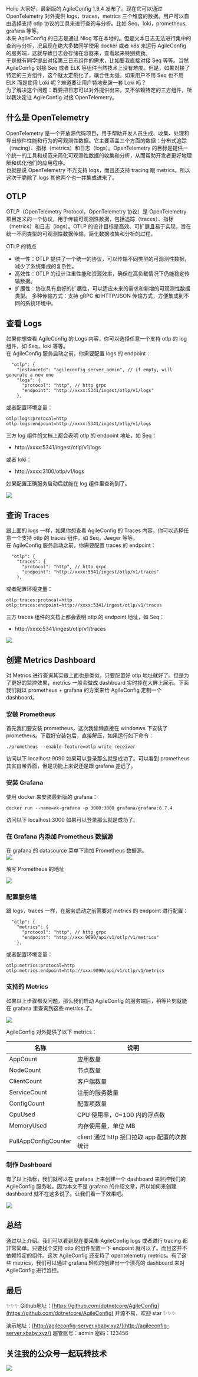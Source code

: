 Hello 大家好，最新版的 AgileConfig 1.9.4 发布了。现在它可以通过 OpenTelemetry 对外提供 logs，traces，metrics 三个维度的数据。用户可以自由选择支持 otlp 协议的工具来进行查询与分析。比如 Seq，loki，prometheus, grafana 等等。    
本来 AgileConfig 的日志是通过 Nlog 写在本地的。但是文本日志无法进行集中的查询与分析，况且现在绝大多数同学使用 docker 或者 k8s 来运行 AgileConfig 的服务端，这就导致日志会存储在容器来，查看起来特别费劲。   
于是就有同学提出对接第三日志组件的需求，比如要我直接对接 Seq 等等。当然 AgileConfig 对接 Seq 或者 ELK 等组件当然技术上没有难度。但是，如果对接了特定的三方组件，这个就太定制化了，耦合性太强。如果用户不用 Seq 也不用 ELK 而是使用 Loki 呢？难道要让用户特地安装一套 Loki 吗？    
为了解决这个问题：既要把日志可以对外提供出来，又不依赖特定的三方组件，所以我决定让 AgileConfig 对接 OpenTelemetry。    
## 什么是 OpenTelemetry
OpenTelemetry 是一个开放源代码项目，用于帮助开发人员生成、收集、处理和导出软件性能和行为的可观测性数据。它主要涵盖三个方面的数据：分布式追踪（tracing）、指标（metrics）和日志（logs）。OpenTelemetry 的目标是提供一个统一的工具和规范来简化可观测性数据的收集和分析，从而帮助开发者更好地理解和优化他们的应用程序。   
也就是说 OpenTelemetry 不光支持 logs，而且还支持 tracing 跟 metrics。所以这次干脆除了 logs 其他两个也一并集成进来了。
## OTLP
OTLP（OpenTelemetry Protocol，OpenTelemetry 协议）是 OpenTelemetry 项目定义的一个协议，用于传输可观测性数据，包括追踪（traces）、指标（metrics）和日志（logs）。OTLP 的设计目标是高效、可扩展且易于实现，旨在统一不同类型的可观测性数据传输，简化数据收集和分析的过程。

OTLP 的特点
- 统一性：OTLP 提供了一个统一的协议，可以传输不同类型的可观测性数据，减少了系统集成的复杂性。
- 高效性：OTLP 的设计注重性能和资源效率，确保在高负载情况下仍能稳定传输数据。
- 扩展性：协议具有良好的扩展性，可以适应未来的需求和新增的可观测性数据类型。
多种传输方式：支持 gRPC 和 HTTP/JSON 传输方式，方便集成到不同的系统环境中。


## 查看 Logs
如果你想查看 AgileConfig 的 Logs 内容，你可以选择任意一个支持 otlp 的 log 组件，如 Seq，loki 等等。    
在 AgileConfig 服务启动之前，你需要配置 logs 的 endpoint：
```
  "otlp": {
    "instanceId": "agileconfig_server_admin", // if empty, will generate a new one
    "logs": {
      "protocol": "http", // http grpc
      "endpoint": "http://xxxx:5341/ingest/otlp/v1/logs"
    },
```
或者配置环境变量：
```
otlp:logs:protocal=http
otlp:logs:endpoint=http://xxxx:5341/ingest/otlp/v1/logs
```
三方 log 组件的文档上都会表明 otlp 的 endpoint 地址，如 Seq：
- http://xxxx:5341/ingest/otlp/v1/logs

或者 loki：
- http://xxxx:3100/otlp/v1/logs

如果配置正确服务启动后就能在 log 组件里查询到了。   

![](https://static.xbaby.xyz/%E5%BE%AE%E4%BF%A1%E6%88%AA%E5%9B%BE_20240513022608.png)

## 查询 Traces
跟上面的 logs 一样，如果你想查看 AgileConfig 的 Traces 内容，你可以选择任意一个支持 otlp 的 traces 组件，如 Seq，Jaeger 等等。    
在 AgileConfig 服务启动之前，你需要配置 traces 的 endpoint：
```
  "otlp": {
    "traces": {
      "protocol": "http", // http grpc
      "endpoint": "http://xxxx:5341/ingest/otlp/v1/traces"
    },
```
或者配置环境变量：
```
otlp:traces:protocal=http
otlp:traces:endpoint=http://xxxx:5341/ingest/otlp/v1/traces
```
三方 traces 组件的文档上都会表明 otlp 的 endpoint 地址，如 Seq：
- http://xxxx:5341/ingest/otlp/v1/traces

![](https://static.xbaby.xyz/%E5%BE%AE%E4%BF%A1%E6%88%AA%E5%9B%BE_20240519232717.png)  

## 创建 Metrics Dashboard
对 Metrics 进行查询其实跟上面也是类似，只要配置好 otlp 地址就好了。但是为了更好的监控效果，metrics 一般会做成 dashboard 实时挂在大屏上展示。下面我们就以 prometheus + grafana 的方案来给 AgileConfig 定制一个 dashboard。

### 安装 Prometheus

首先我们要安装 prometheus，这次我偷懒直接在 windonws 下安装了 prometheus。下载好安装包后，直接解压，如果运行如下命令：
```
./prometheus --enable-feature=otlp-write-receiver
```
访问以下 localhost:9090 如果可以登录那么就是成功了。可以看到 prometheus 其实自带界面，但是功能上来说还是跟 grafana 差远了。
### 安装 Grafana
使用 docker 来安装最新版的 grafana：
```
docker run --name=vk-grafana -p 3000:3000 grafana/grafana:6.7.4
```
访问以下 localhost:3000 如果可以登录那么就是成功了。

### 在 Grafana 内添加 Prometheus 数据源
在 grafana 的 datasource 菜单下添加 Prometheus 数据源。    
![](https://static.xbaby.xyz/%E5%BE%AE%E4%BF%A1%E6%88%AA%E5%9B%BE_20240603013747.png)   

填写 Prometheus 的地址    

![](https://static.xbaby.xyz/%E5%BE%AE%E4%BF%A1%E6%88%AA%E5%9B%BE_20240603013509.png)

### 配置服务端
跟 logs，traces 一样，在服务启动之前需要对 metrics 的 endpoint 进行配置：
```
  "otlp": {
    "metrics": {
      "protocol": "http", // http grpc
      "endpoint": "http://xxx:9090/api/v1/otlp/v1/metrics"
    },
```
或者配置环境变量：
```
otlp:metrics:protocal=http
otlp:metrics:endpoint=http://xxx:9090/api/v1/otlp/v1/metrics
```

### 支持的 Metrics
如果以上步骤都没问题，那么我们启动 AgileConfig 的服务端后，稍等片刻就能在 grafana 里查询到这些 metrics 了。   

![](https://static.xbaby.xyz/%E5%BE%AE%E4%BF%A1%E6%88%AA%E5%9B%BE_20240603013747.png)    

AgileConfig 对外提供了以下 metrics：

|  名称   | 说明  |
|  ----  | ----  |
| AppCount  | 应用数量 |
| NodeCount  | 节点数量 |
| ClientCount | 客户端数量 | 
| ServiceCount | 注册的服务数量 | 
| ConfigCount | 配置项数量 | 
| CpuUsed | CPU 使用率，0~100 内的浮点数 | 
| MemoryUsed | 内存使用量，单位 MB | 
| PullAppConfigCounter | client 通过 http 接口拉取 app 配置的次数统计 | 

### 制作 Dashboard
有了以上指标，我们就可以在 grafana 上来创建一个 dashboard 来监控我们的 AgileConfig 服务啦。因为本文不是 grafana 的介绍文章，所以如何来创建 dashboard 就不在这多说了。让我们看一下效果吧。   

![](https://static.xbaby.xyz/%E5%BE%AE%E4%BF%A1%E5%9B%BE%E7%89%87_20240603015018.png)


## 总结
通过以上介绍。我们可以看到现在要采集 AgileConfig logs 或者进行 tracing 都非常简单。只要找个支持 otlp 的组件配置一下 endpoint 就可以了。而且这并不依赖特定的组件。这次 AgileConfig 还支持了 opentelemetry metrics。有了这些 metrics，我们可以通过 grafana 轻松的创建出一个漂亮的 dashboard 来对 AgileConfig 进行监控。   

## 最后
✨✨✨ Github地址：[https://github.com/dotnetcore/AgileConfig](https://github.com/dotnetcore/AgileConfig)  开源不易，欢迎 star ✨✨✨   

演示地址：[http://agileconfig-server.xbaby.xyz/](http://agileconfig-server.xbaby.xyz/)  超管账号：admin 密码：123456  

## 关注我的公众号一起玩转技术   

![](https://static.xbaby.xyz/qrcode.jpg)